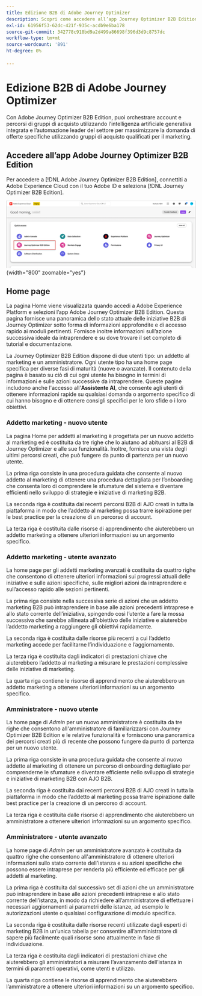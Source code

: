 ```yaml
---
title: Edizione B2B di Adobe Journey Optimizer
description: Scopri come accedere all’app Journey Optimizer B2B Edition e utilizzare le informazioni della pagina principale.
exl-id: 61956f53-62dc-421f-935c-acdb9e6ba178
source-git-commit: 342778c918bd9a2d499a86698f396d3d9c8757dc
workflow-type: tm+mt
source-wordcount: '891'
ht-degree: 0%

---
```


# Edizione B2B di Adobe Journey Optimizer

Con Adobe Journey Optimizer B2B Edition, puoi orchestrare account e percorsi di gruppi di acquisto utilizzando l’intelligenza artificiale generativa integrata e l’automazione leader del settore per massimizzare la domanda di offerte specifiche utilizzando gruppi di acquisto qualificati per il marketing.

## Accedere all’app Adobe Journey Optimizer B2B Edition

<!-- Requirements?
-->
Per accedere a [!DNL Adobe Journey Optimizer B2B Edition], connettiti a Adobe Experience Cloud con il tuo Adobe ID e seleziona [!DNL Journey Optimizer B2B Edition].

![Sfoglia gruppo acquisti](./assets/experience-cloud-apps.png){width="800" zoomable="yes"}

## Home page

La pagina Home viene visualizzata quando accedi a Adobe Experience Platform e selezioni l’app Adobe Journey Optimizer B2B Edition. Questa pagina fornisce una panoramica dello stato attuale delle iniziative B2B di Journey Optimizer sotto forma di informazioni approfondite e di accesso rapido ai moduli pertinenti. Fornisce inoltre informazioni sull’azione successiva ideale da intraprendere e su dove trovare il set completo di tutorial e documentazione.

La Journey Optimizer B2B Edition dispone di due utenti tipo: un addetto al marketing e un amministratore. Ogni utente tipo ha una home page specifica per diverse fasi di maturità (nuove o avanzate). Il contenuto della pagina è basato su ciò di cui ogni utente ha bisogno in termini di informazioni e sulle azioni successive da intraprendere. Queste pagine includono anche l&#39;accesso all&#39;**Assistente AI**, che consente agli utenti di ottenere informazioni rapide su qualsiasi domanda o argomento specifico di cui hanno bisogno e di ottenere consigli specifici per le loro sfide o i loro obiettivi.

### Addetto marketing - nuovo utente

La pagina Home per addetti al marketing è progettata per un nuovo addetto al marketing ed è costituita da tre righe che lo aiutano ad abituarsi al B2B di Journey Optimizer e alle sue funzionalità. Inoltre, fornisce una vista degli ultimi percorsi creati, che può fungere da punto di partenza per un nuovo utente.

La prima riga consiste in una procedura guidata che consente al nuovo addetto al marketing di ottenere una procedura dettagliata per l’onboarding che consenta loro di comprendere le sfumature del sistema e diventare efficienti nello sviluppo di strategie e iniziative di marketing B2B.

La seconda riga è costituita dai recenti percorsi B2B di AJO creati in tutta la piattaforma in modo che l’addetto al marketing possa trarre ispirazione per le best practice per la creazione di un percorso di account.

La terza riga è costituita dalle risorse di apprendimento che aiuterebbero un addetto marketing a ottenere ulteriori informazioni su un argomento specifico.

### Addetto marketing - utente avanzato

La home page per gli addetti marketing avanzati è costituita da quattro righe che consentono di ottenere ulteriori informazioni sui progressi attuali delle iniziative e sulle azioni specifiche, sulle migliori azioni da intraprendere e sull’accesso rapido alle sezioni pertinenti.

La prima riga consiste nella successiva serie di azioni che un addetto marketing B2B può intraprendere in base alle azioni precedenti intraprese e allo stato corrente dell’iniziativa, spingendo così l’utente a fare la mossa successiva che sarebbe allineata all’obiettivo delle iniziative e aiuterebbe l’addetto marketing a raggiungere gli obiettivi rapidamente.

La seconda riga è costituita dalle risorse più recenti a cui l’addetto marketing accede per facilitarne l’individuazione e l’aggiornamento.

La terza riga è costituita dagli indicatori di prestazioni chiave che aiuterebbero l’addetto al marketing a misurare le prestazioni complessive delle iniziative di marketing.

La quarta riga contiene le risorse di apprendimento che aiuterebbero un addetto marketing a ottenere ulteriori informazioni su un argomento specifico.

### Amministratore - nuovo utente

La home page di _Admin_ per un nuovo amministratore è costituita da tre righe che consentono all&#39;amministratore di familiarizzarsi con Journey Optimizer B2B Edition e le relative funzionalità e forniscono una panoramica dei percorsi creati più di recente che possono fungere da punto di partenza per un nuovo utente.

La prima riga consiste in una procedura guidata che consente al nuovo addetto al marketing di ottenere un percorso di onboarding dettagliato per comprenderne le sfumature e diventare efficiente nello sviluppo di strategie e iniziative di marketing B2B con AJO B2B.

La seconda riga è costituita dai recenti percorsi B2B di AJO creati in tutta la piattaforma in modo che l’addetto al marketing possa trarre ispirazione dalle best practice per la creazione di un percorso di account.

La terza riga è costituita dalle risorse di apprendimento che aiuterebbero un amministratore a ottenere ulteriori informazioni su un argomento specifico.

### Amministratore - utente avanzato

La home page di _Admin_ per un amministratore avanzato è costituita da quattro righe che consentono all&#39;amministratore di ottenere ulteriori informazioni sullo stato corrente dell&#39;istanza e su azioni specifiche che possono essere intraprese per renderla più efficiente ed efficace per gli addetti al marketing.

La prima riga è costituita dal successivo set di azioni che un amministratore può intraprendere in base alle azioni precedenti intraprese e allo stato corrente dell’istanza, in modo da richiedere all’amministratore di effettuare i necessari aggiornamenti ai parametri delle istanze, ad esempio le autorizzazioni utente o qualsiasi configurazione di modulo specifica.

La seconda riga è costituita dalle risorse recenti utilizzate dagli esperti di marketing B2B in un’unica tabella per consentire all’amministratore di sapere più facilmente quali risorse sono attualmente in fase di individuazione.

La terza riga è costituita dagli indicatori di prestazioni chiave che aiuterebbero gli amministratori a misurare l’avanzamento dell’istanza in termini di parametri operativi, come utenti e utilizzo.

La quarta riga contiene le risorse di apprendimento che aiuterebbero l’amministratore a ottenere ulteriori informazioni su un argomento specifico.
